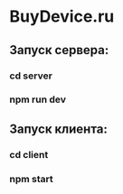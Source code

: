 # BuyDevice.ru

## Запуск сервера: 

### cd server
### npm run dev

## Запуск клиента: 

### cd client
### npm start